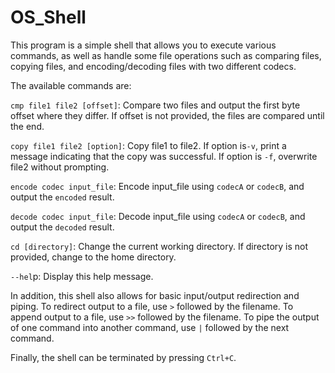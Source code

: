 # OS_Shell
This program is a simple shell that allows you to execute various commands, as well as handle some file operations such as comparing files, copying files, and encoding/decoding files with two different codecs.

The available commands are:

`cmp file1 file2 [offset]`: Compare two files and output the first byte offset where they differ. If offset is not provided, the files are compared until the end.

`copy file1 file2 [option]`: Copy file1 to file2. If option is`-v`, print a message indicating that the copy was successful. If option is `-f`, overwrite file2 without prompting.

`encode codec input_file`: Encode input_file using `codecA` or `codecB`, and output the `encoded` result.

`decode codec input_file`: Decode input_file using `codecA` or `codecB`, and output the `decoded` result.

`cd [directory]`: Change the current working directory. If directory is not provided, change to the home directory.

`--hel`p: Display this help message.

In addition, this shell also allows for basic input/output redirection and piping. To redirect output to a file, use `>` followed by the filename. To append output to a file, use `>>` followed by the filename. To pipe the output of one command into another command, use `|` followed by the next command.

Finally, the shell can be terminated by pressing `Ctrl+C`.
